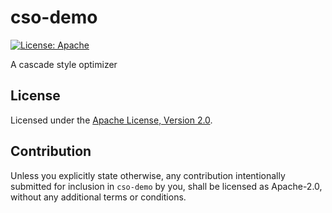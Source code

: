 # cso-demo

[![License: Apache](https://img.shields.io/badge/License-Apache%202.0-red.svg)](LICENSE-APACHE)

A cascade style optimizer

## License

Licensed under the [Apache License, Version 2.0](http://www.apache.org/licenses/LICENSE-2.0).

## Contribution

Unless you explicitly state otherwise, any contribution intentionally submitted
for inclusion in `cso-demo` by you, shall be licensed as Apache-2.0, without any additional
terms or conditions.

